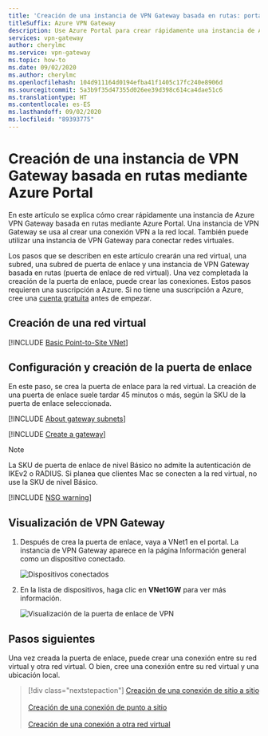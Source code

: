 ```yaml
---
title: 'Creación de una instancia de VPN Gateway basada en rutas: portal'
titleSuffix: Azure VPN Gateway
description: Use Azure Portal para crear rápidamente una instancia de Azure VPN Gateway basada en rutas para una conexión VPN a una red local o para conectar redes virtuales.
services: vpn-gateway
author: cherylmc
ms.service: vpn-gateway
ms.topic: how-to
ms.date: 09/02/2020
ms.author: cherylmc
ms.openlocfilehash: 104d911164d0194efba41f1405c17fc240e8906d
ms.sourcegitcommit: 5a3b9f35d47355d026ee39d398c614ca4dae51c6
ms.translationtype: HT
ms.contentlocale: es-ES
ms.lasthandoff: 09/02/2020
ms.locfileid: "89393775"
---
```

# <a name="create-a-route-based-vpn-gateway-using-the-azure-portal"></a>Creación de una instancia de VPN Gateway basada en rutas mediante Azure Portal

En este artículo se explica cómo crear rápidamente una instancia de Azure VPN Gateway basada en rutas mediante Azure Portal.  Una instancia de VPN Gateway se usa al crear una conexión VPN a la red local. También puede utilizar una instancia de VPN Gateway para conectar redes virtuales. 

Los pasos que se describen en este artículo crearán una red virtual, una subred, una subred de puerta de enlace y una instancia de VPN Gateway basada en rutas (puerta de enlace de red virtual). Una vez completada la creación de la puerta de enlace, puede crear las conexiones. Estos pasos requieren una suscripción a Azure. Si no tiene una suscripción a Azure, cree una [cuenta gratuita](https://azure.microsoft.com/free/?WT.mc_id=A261C142F) antes de empezar.

## <a name="create-a-virtual-network"></a><a name="vnet"></a>Creación de una red virtual

[!INCLUDE [Basic Point-to-Site VNet](../../includes/vpn-gateway-basic-vnet-rm-portal-include.md)]

## <a name="configure-and-create-the-gateway"></a><a name="gwvalues"></a>Configuración y creación de la puerta de enlace

En este paso, se crea la puerta de enlace para la red virtual. La creación de una puerta de enlace suele tardar 45 minutos o más, según la SKU de la puerta de enlace seleccionada.

[!INCLUDE [About gateway subnets](../../includes/vpn-gateway-about-gwsubnet-portal-include.md)]

[!INCLUDE [Create a gateway](../../includes/vpn-gateway-add-gw-rm-portal-include.md)]

>[!NOTE]
>La SKU de puerta de enlace de nivel Básico no admite la autenticación de IKEv2 o RADIUS. Si planea que clientes Mac se conecten a la red virtual, no use la SKU de nivel Básico.

[!INCLUDE [NSG warning](../../includes/vpn-gateway-no-nsg-include.md)]

## <a name="view-the-vpn-gateway"></a><a name="viewgw"></a>Visualización de VPN Gateway

1. Después de crea la puerta de enlace, vaya a VNet1 en el portal. La instancia de VPN Gateway aparece en la página Información general como un dispositivo conectado.

   ![Dispositivos conectados](./media/create-routebased-vpn-gateway-portal/view-connected-devices.png "Dispositivos conectados")

2. En la lista de dispositivos, haga clic en **VNet1GW** para ver más información.

   ![Visualización de la puerta de enlace de VPN](./media/create-routebased-vpn-gateway-portal/view-gateway.png "Visualización de la puerta de enlace de VPN")

## <a name="next-steps"></a>Pasos siguientes

Una vez creada la puerta de enlace, puede crear una conexión entre su red virtual y otra red virtual. O bien, cree una conexión entre su red virtual y una ubicación local.

> [!div class="nextstepaction"]
> [Creación de una conexión de sitio a sitio](vpn-gateway-howto-site-to-site-resource-manager-portal.md)<br><br>
> [Creación de una conexión de punto a sitio](vpn-gateway-howto-point-to-site-resource-manager-portal.md)<br><br>
> [Creación de una conexión a otra red virtual](vpn-gateway-howto-vnet-vnet-resource-manager-portal.md)
